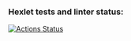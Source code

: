 ### Hexlet tests and linter status:
[![Actions Status](https://github.com/OlyaKis/python-pytest-testing-project-79/workflows/hexlet-check/badge.svg)](https://github.com/OlyaKis/python-pytest-testing-project-79/actions)
